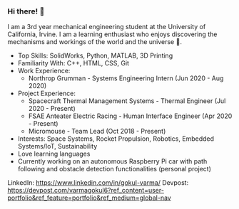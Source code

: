 ### Hi there! 👋

I am a 3rd year mechanical engineering student at the University of California, Irvine. I am a learning enthusiast who enjoys discovering the mechanisms and workings of the world and the universe :milky_way:. 

* Top Skills: SolidWorks, Python, MATLAB, 3D Printing
* Familiarity With: C++, HTML, CSS, Git
* Work Experience: 
    * Northrop Grumman - Systems Engineering Intern (Jun 2020 - Aug 2020)
* Project Experience:
    * Spacecraft Thermal Management Systems - Thermal Engineer (Jul 2020 - Present)
    * FSAE Anteater Electric Racing - Human Interface Engineer (Apr 2020 - Present)
    * Micromouse - Team Lead (Oct 2018 - Present)
* Interests: Space Systems, Rocket Propulsion, Robotics, Embedded Systems/IoT, Sustainability
* Love learning languages
* Currently working on an autonomous Raspberry Pi car with path following and obstacle detection functionalities (personal project)

LinkedIn: https://www.linkedin.com/in/gokul-varma/
Devpost: https://devpost.com/varmagokul6?ref_content=user-portfolio&ref_feature=portfolio&ref_medium=global-nav

